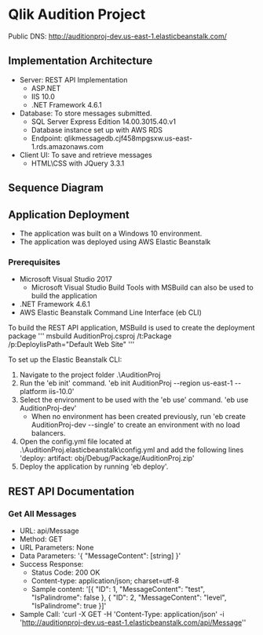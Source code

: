 # Qlik Audition Project

Public DNS: http://auditionproj-dev.us-east-1.elasticbeanstalk.com/

## Implementation Architecture

* Server: REST API Implementation
    - ASP.NET 
    - IIS 10.0
    - .NET Framework 4.6.1
* Database: To store messages submitted.
    - SQL Server Express Edition 14.00.3015.40.v1
    - Database instance set up with AWS RDS
    - Endpoint: qlikmessagedb.cjf458mpgsxw.us-east-1.rds.amazonaws.com
* Client UI: To save and retrieve messages
    - HTML\CSS with JQuery 3.3.1

## Sequence Diagram

## Application Deployment

* The application was built on a Windows 10 environment.
* The application was deployed using AWS Elastic Beanstalk

### Prerequisites
* Microsoft Visual Studio 2017
    - Microsoft Visual Studio Build Tools with MSBuild can also be used to build the application
* .NET Framework 4.6.1
* AWS Elastic Beanstalk Command Line Interface (eb CLI)

To build the REST API application, MSBuild is used to create the deployment package
'''
msbuild AuditionProj.csproj /t:Package /p:DeployIisPath="Default Web Site"
'''

To set up the Elastic Beanstalk CLI:
1. Navigate to the project folder .\AuditionProj
2. Run the 'eb init' command.
'eb init AuditionProj --region us-east-1 --platform iis-10.0'
3. Select the environment to be used with the 'eb use' command.
'eb use AuditionProj-dev'
    - When no environment has been created previously, run 'eb create AuditionProj-dev --single' to create an environment with no load balancers.
4. Open the config.yml file located at .\AuditionProj\.elasticbeanstalk\config.yml and add the following lines
'deploy:
  artifact: obj/Debug/Package/AuditionProj.zip'
5. Deploy the application by running 'eb deploy'.

## REST API Documentation

### Get All Messages
* URL: api/Message
* Method: GET
* URL Parameters: None
* Data Parameters:
    '{
        "MessageContent": [string]
    }'
* Success Response:
    - Status Code: 200 OK
    - Content-type: application/json; charset=utf-8
    - Sample content:
        '[{
            "ID": 1,
            "MessageContent": "test",
            "IsPalindrome": false
        },
        {
            "ID": 2,
            "MessageContent": "level",
            "IsPalindrome": true
        }]'
* Sample Call: 
    'curl -X GET -H 'Content-Type: application/json' -i 'http://auditionproj-dev.us-east-1.elasticbeanstalk.com/api/Message''